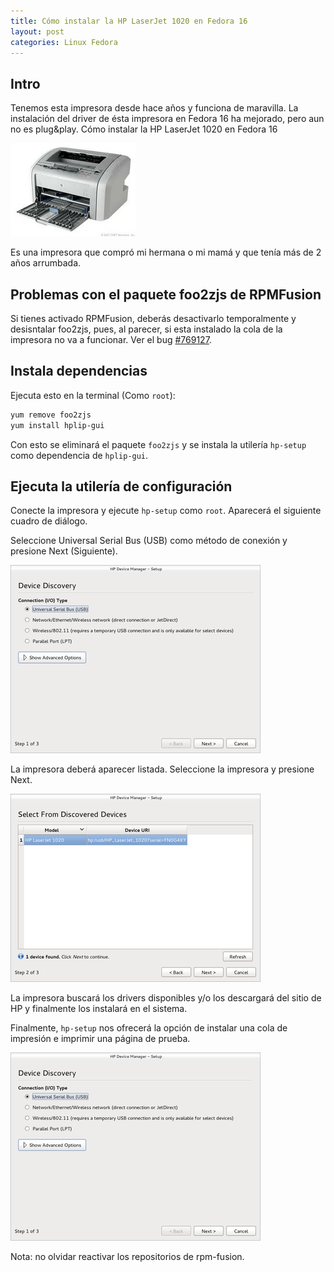 ```yaml
---
title: Cómo instalar la HP LaserJet 1020 en Fedora 16
layout: post
categories: Linux Fedora
---
```


## Intro
Tenemos esta impresora desde hace años y funciona de maravilla. La instalación del driver de ésta impresora en Fedora 16 ha mejorado, pero aun no es plug&play.
Cómo instalar la HP LaserJet 1020 en Fedora 16

![HP LaserJet 1020](/media/hp_laserjet_1020.jpg)

Es una impresora que compró mi hermana o mi mamá y que tenía más de 2 años arrumbada.

## Problemas con el paquete foo2zjs de RPMFusion

Si tienes activado RPMFusion, deberás desactivarlo temporalmente y desisntalar
foo2zjs, pues, al parecer, si esta instalado la cola de la impresora no va a
funcionar. Ver el bug [#769127](https://bugzilla.redhat.com/show_bug.cgi?id=769127).

## Instala dependencias

Ejecuta esto en la terminal (Como `root`):

```bash
yum remove foo2zjs
yum install hplip-gui
```

Con esto se eliminará el paquete `foo2zjs` y se instala la utilería `hp-setup` como dependencia de `hplip-gui`.

## Ejecuta la utilería de configuración

Conecte la impresora y ejecute `hp-setup` como `root`. Aparecerá el siguiente
cuadro de diálogo.

Seleccione Universal Serial Bus (USB) como método de conexión y presione Next (Siguiente).

![Paso 1 - Seleccione USB](/media/hp_laserjet_device_discovery1.png)

La impresora deberá aparecer listada. Seleccione la impresora y presione Next.

![Paso 2 - Seleccione la impresora](/media/hp_laserjet_device_discovery2.png)

La impresora buscará los drivers disponibles y/o los descargará del sitio de
HP y finalmente los instalará en el sistema.

Finalmente, `hp-setup` nos ofrecerá la opción de instalar una cola de impresión
e imprimir una página de prueba.

![Finito](/media/hp_laserjet_device_discovery1.png)

Nota: no olvidar reactivar los repositorios de rpm-fusion.
